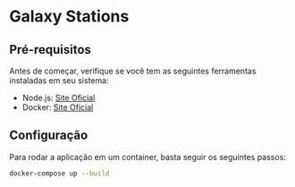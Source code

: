 # Galaxy Stations


## Pré-requisitos

Antes de começar, verifique se você tem as seguintes ferramentas instaladas em seu sistema:

- Node.js: [Site Oficial](https://nodejs.org/)
- Docker: [Site Oficial](https://www.docker.com/)

## Configuração

Para rodar a aplicação em um container, basta seguir os seguintes passos:
```bash
docker-compose up --build
```